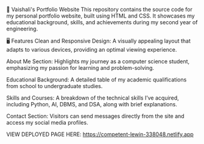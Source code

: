 🎨 Vaishali's Portfolio Website
This repository contains the source code for my personal portfolio website, built using HTML and CSS. It showcases my educational background, skills, and achievements during my second year of engineering.

🖥️ Features
Clean and Responsive Design:
A visually appealing layout that adapts to various devices, providing an optimal viewing experience.

About Me Section:
Highlights my journey as a computer science student, emphasizing my passion for learning and problem-solving.

Educational Background:
A detailed table of my academic qualifications from school to undergraduate studies.

Skills and Courses:
A breakdown of the technical skills I’ve acquired, including Python, AI, DBMS, and DSA, along with brief explanations.

Contact Section:
Visitors can send messages directly from the site and access my social media profiles.


VIEW DEPLOYED PAGE HERE:
https://competent-lewin-338048.netlify.app
